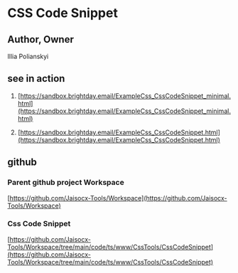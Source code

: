 # CSS Code Snippet

## Author, Owner
Illia Polianskyi

## see in action
1. [https://sandbox.brightday.email/ExampleCss_CssCodeSnippet_minimal.html](https://sandbox.brightday.email/ExampleCss_CssCodeSnippet_minimal.html)


2. [https://sandbox.brightday.email/ExampleCss_CssCodeSnippet.html](https://sandbox.brightday.email/ExampleCss_CssCodeSnippet.html)

## github

### Parent github project Workspace
[https://github.com/Jaisocx-Tools/Workspace](https://github.com/Jaisocx-Tools/Workspace)


### Css Code Snippet
[https://github.com/Jaisocx-Tools/Workspace/tree/main/code/ts/www/CssTools/CssCodeSnippet](https://github.com/Jaisocx-Tools/Workspace/tree/main/code/ts/www/CssTools/CssCodeSnippet)


